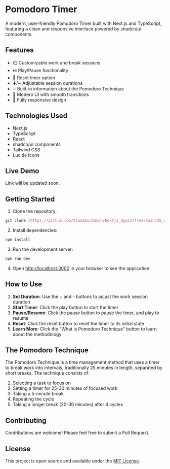 # Pomodoro Timer

A modern, user-friendly Pomodoro Timer built with Next.js and TypeScript, featuring a clean and responsive interface powered by shadcn/ui components.

## Features

- ⏲️ Customizable work and break sessions
- ⏯️ Play/Pause functionality
- 🔄 Reset timer option
- ➕/➖ Adjustable session durations
- 💡 Built-in information about the Pomodoro Technique
- 🎨 Modern UI with smooth transitions
- 📱 Fully responsive design

## Technologies Used

- Next.js
- TypeScript
- React
- shadcn/ui components
- Tailwind CSS
- Lucide Icons

## Live Demo

Link will be updated soon.

## Getting Started

1. Clone the repository:
```bash
git clone [https://github.com/OsamabinAdnan/Nextjs_Apps2/tree/main/30_days_30_projects/14_pomodoro_timer]
```

2. Install dependencies:
```bash
npm install
```

3. Run the development server:
```bash
npm run dev
```

4. Open [http://localhost:3000](http://localhost:3000) in your browser to see the application.

## How to Use

1. **Set Duration**: Use the + and - buttons to adjust the work session duration
2. **Start Timer**: Click the play button to start the timer
3. **Pause/Resume**: Click the pause button to pause the timer, and play to resume
4. **Reset**: Click the reset button to reset the timer to its initial state
5. **Learn More**: Click the "What is Pomodoro Technique" button to learn about the methodology

## The Pomodoro Technique

The Pomodoro Technique is a time management method that uses a timer to break work into intervals, traditionally 25 minutes in length, separated by short breaks. The technique consists of:

1. Selecting a task to focus on
2. Setting a timer for 25-30 minutes of focused work
3. Taking a 5-minute break
4. Repeating the cycle
5. Taking a longer break (20-30 minutes) after 4 cycles

## Contributing

Contributions are welcome! Please feel free to submit a Pull Request.

## License

This project is open source and available under the [MIT License](LICENSE).